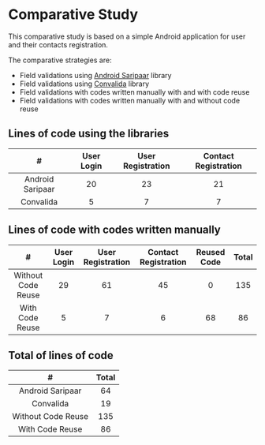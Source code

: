 # Comparative Study

This comparative study is based on a simple Android application for user and their contacts registration.

The comparative strategies are:

- Field validations using [Android Saripaar][1] library
- Field validations using [Convalida][2] library
- Field validations with codes written manually with and with code reuse
- Field validations with codes written manually with and without code reuse

## Lines of code using the libraries

|         #        | User Login | User Registration | Contact Registration |
|:----------------:|:----------:|:-----------------:|:--------------------:|
| Android Saripaar |     20     |         23        |          21          |
|     Convalida    |      5     |         7         |           7          |

## Lines of code with codes written manually

|          #         | User Login | User Registration | Contact Registration | Reused Code | Total |
|:------------------:|:----------:|:-----------------:|:--------------------:|:-----------:|:-----:|
| Without Code Reuse |     29     |         61        |          45          |      0      |  135  |
|   With Code Reuse  |      5     |         7         |           6          |      68     |   86  |

## Total of lines of code

|          #         | Total |
|:------------------:|:-----:|
|  Android Saripaar  |   64  |
|      Convalida     |   19  |
| Without Code Reuse |  135  |
|   With Code Reuse  |   86  |

[1]: https://github.com/ragunathjawahar/android-saripaar
[2]: https://github.com/WellingtonCosta/convalida